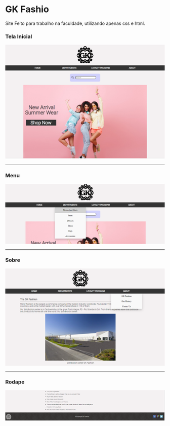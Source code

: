 # GK Fashio

Site Feito para trabalho na faculdade, utilizando apenas css e html.

### Tela Inicial
<img src="./img/Tela%20Site%201.png">

---

### Menu
<img src="./img/Tela%20Site%202.png">

---

### Sobre
<img src="./img/Tela%20Site%203.png">

---

### Rodape

<img src="./img/Tela%20Site%204.png">